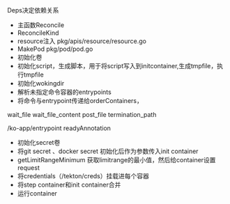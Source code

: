 Deps决定依赖关系

- 主函数Reconcile
- ReconcileKind
- resource注入  pkg/apis/resource/resource.go
- MakePod  pkg/pod/pod.go
- 初始化卷
- 初始化script，生成脚本，用于将script写入到initcontainer,生成tmpfile，执行tmpfile
- 初始化wokingdir
- 解析未指定命令容器的entrypoints
- 将命令与entrypoint传递给orderContainers，

wait_file
wait_file_content
post_file
termination_path

/ko-app/entrypoint
readyAnnotation


- 初始化secret卷
- 将git secret 、docker secret 初始化后作为参数传入init container
- getLimitRangeMinimum 获取limitrange的最小值，然后给container设置request
- 将credentials（/tekton/creds）挂载进每个容器
- 将step container和init container合并
- 运行container